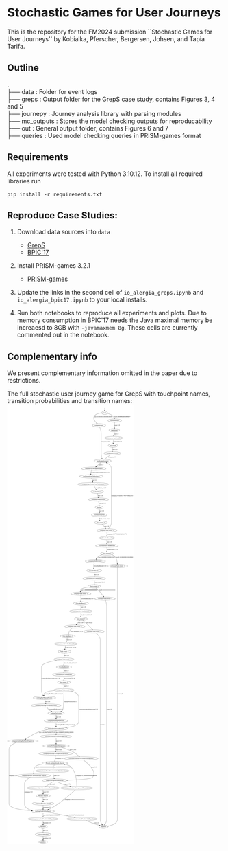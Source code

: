 # Stochastic Games for User Journeys
This is the repository for the FM2024 submission ``Stochastic Games for User Journeys'' by Kobialka, Pferscher, Bergersen, Johsen, and Tapia Tarifa.

## Outline
.  
├── data : Folder for event logs  
├── greps : Output folder for the GrepS case study, contains Figures 3, 4 and 5  
├── journepy : Journey analysis library with parsing modules  
├── mc_outputs : Stores the model checking outputs for reproducability  
├── out : General output folder, contains Figures 6 and 7  
├── queries : Used model checking queries in PRISM-games format  


## Requirements
All experiments were tested with Python 3.10.12. To install all required libraries run
```
pip install -r requirements.txt
```

## Reproduce Case Studies:

1. Download data sources into `data`
    - [GrepS](https://zenodo.org/records/6962413/files/data.csv?download=1)
    - [BPIC'17](https://data.4tu.nl/articles/dataset/BPI_Challenge_2017/12696884)

2. Install PRISM-games 3.2.1
    - [PRISM-games](https://www.prismmodelchecker.org/games/download.php)

3. Update the links in the second cell of `io_alergia_greps.ipynb` and `io_alergia_bpic17.ipynb` to your local installs.

4. Run both notebooks to reproduce all experiments and plots.
   Due to memory consumption in BPIC'17 needs the Java maximal memory be increaesd to 8GB with `-javamaxmem 8g`. 
    These cells are currently commented out in the notebook.

## Complementary info
We present complementary information omitted in the paper due to restrictions.

The full stochastic user journey game for GrepS with touchpoint names, transition probabilities and transition names:
![Full GrepS SUJG](/greps/greps-example_environment_actions.png)
